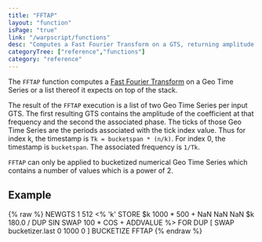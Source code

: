 ```yaml
---
title: "FFTAP"
layout: "function"
isPage: "true"
link: "/warpscript/functions"
desc: "Computes a Fast Fourier Transform on a GTS, returning amplitude and phase."
categoryTree: ["reference","functions"]
category: "reference"
---
```

 
The `FFTAP` function computes a [Fast Fourier Transform](https://en.wikipedia.org/wiki/Fast_Fourier_transform) on a Geo Time Series or a list thereof it expects on top of the stack.

The result of the `FFTAP` execution is a list of two Geo Time Series per input GTS. The first resulting GTS contains the amplitude of the coefficient at that frequency and the second the associated phase. The ticks of those Geo Time Series are the periods associated with the tick index value. Thus for index k, the timestamp is `Tk = bucketspan * (n/k)`. For index 0, the timestamp is `bucketspan`. The associated frequency is `1/Tk`.

`FFTAP` can only be applied to bucketized numerical Geo Time Series which contains a number of values which is a power of 2.

## Example ##

{% raw %}
<warp10-warpscript-widget backend="{{backend}}"  exec-endpoint="{{execEndpoint}}">NEWGTS
1 512
<% 'k' STORE $k 1000 * 500 + NaN NaN NaN $k 180.0 / DUP SIN SWAP 100 * COS + ADDVALUE %>
FOR
DUP
[ SWAP bucketizer.last 0 1000 0 ] BUCKETIZE
FFTAP
</warp10-warpscript-widget>
{% endraw %}        
